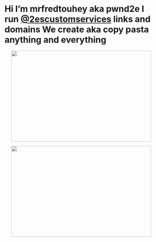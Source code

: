 
# Hi I’m mrfredtouhey aka pwnd2e I run [@2escustomservices](https://www.2escustomservices.com) links and domains We create aka copy pasta  anything and everything










<p align="center">
  <img width="460" height="300" src="https://user-images.githubusercontent.com/30393829/135623204-b436ed81-0119-4610-867c-3122dc8f3851.jpg">
</p>
<p align="center">
  <img width="460" height="300" src="https://user-images.githubusercontent.com/104146035/194730431-75dcabef-6139-41d2-bccf-7ac9c814c9d1.gif">
</p>
